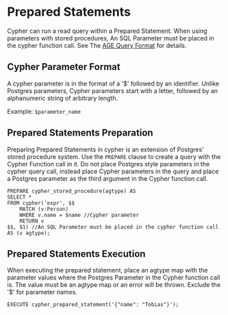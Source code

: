 # Prepared Statements

Cypher can run a read query within a Prepared Statement. When using parameters with stored procedures, An SQL Parameter must be placed in the cypher function call. See The [AGE Query Format](../intro/cypher.md#the-age-cypher-query-format) for details.

## Cypher Parameter Format

A cypher parameter is in the format of a '$' followed by an identifier. Unlike Postgres parameters, Cypher parameters start with a letter, followed by an alphanumeric string of arbitrary length.

Example: `$parameter_name`


## Prepared Statements Preparation

Preparing Prepared Statements in cypher is an extension of Postgres' stored procedure system. Use the `PREPARE` clause to create a query with the Cypher Function call in it. Do not place Postgres style parameters in the cypher query call, instead place Cypher parameters in the query and place a Postgres parameter as the third argument in the Cypher function call.


```postgresql
PREPARE cypher_stored_procedure(agtype) AS
SELECT *
FROM cypher('expr', $$
    MATCH (v:Person) 
    WHERE v.name = $name //Cypher parameter
    RETURN v
$$, $1) //An SQL Parameter must be placed in the cypher function call
AS (v agtype);
```

## Prepared Statements Execution

When executing the prepared statement, place an agtype map with the parameter values where the Postgres Parameter in the Cypher function call is. The value must be an agtype map or an error will be thrown. Exclude the '$' for parameter names.


```postgresql
EXECUTE cypher_prepared_statement('{"name": "Tobias"}');
```

